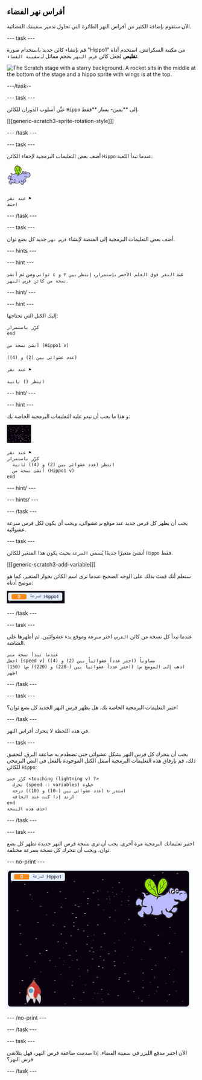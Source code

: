 ## أفراس نهر الفضاء

الآن ستقوم بإضافة الكثير من أفراس النهر الطائرة التي تحاول تدمير سفينتك الفضائية.

\--- task \---

قم بإنشاء كائن جديد باستخدام صورة "Hippo1" من مكتبة السكراتش. استخدم أداة **تقليص** لجعل كائن `فرس النهر` بحجم مماثل لـ `سفينة الفضاء`.

![The Scratch stage with a starry background. A rocket sits in the middle at the bottom of the stage and a hippo sprite with wings is at the top.](images/invaders-hippo.png)

\---/task--

\--- task \---

عيِّن أسلوب الدوران للكائن `Hippo` إلى **يمين- يسار **فقط.

[[[generic-scratch3-sprite-rotation-style]]]

\--- /task \---

\--- task \---

أضف بعض التعليمات البرمجية لإخفاء الكائن `Hippo` عندما تبدأ اللعبة.

![كائن فرس النهر](images/hippo-sprite.png)

```blocks3
عند نقر ⚑
اختف
```

\--- /task \---

\--- task \---

أضف بعض التعليمات البرمجية إلى المنصة لإنشاء `فرس نهر` جديد كل بضع ثوان.

\--- hints \---

\--- hint \---

عند `النقر فوق العلم الأخضر` `بإستمرار`، `إنتظر` `بين ٢ و ٤ ثواني` ومن ثم `أنشئ نسخة من كائن فرس النهر`.

\--- hint/ \---

\--- hint \---

إليك الكتل التي تحتاجها:

```blocks3
كرِّر باستمرار
end

أنشئ نسخة من (Hippo1 v)

(عدد عشوائي بين (2) و (4))

عند نقر ⚑

انتظر () ثانية
```

\--- hint/ \---

\--- hint \---

و هذا ما يجب أن تبدو عليه التعليمات البرمجية الخاصة بك:

![كائن مسرح العمل](images/stage-sprite.png)

```blocks3
عند نقر ⚑
كرِّر باستمرار 
  انتظر (عدد عشوائي بين (2) و (4)) ثانية
  أنشئ نسخة من (Hippo1 v)
end
```

\--- hint/ \---

\--- hints/ \---

\--- /task \---

يجب أن يظهر كل فرس جديد عند موقع `س` عشوائي، ويجب أن يكون لكل فرس سرعة عشوائية.

\--- task \---

أنشئ متغيرًا جديدًا يُسمى `السرعة` بحيث يكون هذا المتغير للكائن `Hippo` فقط.

[[[generic-scratch3-add-variable]]]

ستعلم أنك قمتَ بذلك على الوجه الصحيح عندما ترى اسم الكائن بجوار المتغير، كما هو موضح أدناه:

![The variable sprite that reads "Hippo1: speed 0"](images/invaders-var-test.png)

\--- /task \---

\--- task \---

عندما تبدأ كل نسخة من كائن `الفرس`، اختر سرعة وموقع بدء عشوائيَين. ثم أظهرها على الشاشة.

```blocks3
عندما تبدأ نسخة مني
اجعل [speed v] مساوياً (اختر عدداً عشوائياً بين (2) و (4))
اذهب إلى الموضع س: (اختر عدداً عشوائياً بين (-220) و (220)) ص: (150)
اظهر
```

\--- /task \---

\--- task \---

اختبر التعليمات البرمجية الخاصة بك. هل يظهر فرس النهر الجديد كل بضع ثوان؟

\--- /task \---

في هذه اللحظة لا يتحرك أفراس النهر.

\--- task \---

يجب أن يتحرك كل فرس النهر بشكل عشوائي حتى تصطدم به صاعقة البرق. لتحقيق ذلك، قم بإرفاق هذه التعليمات البرمجية أسفل الكتل الموجودة بالفعل في النص البرمجي للكائن `Hippo`:

```blocks3
كرِّر حتى <touching (lightning v) ?> 
  تحرك (speed :: variables) خطوة
  استدر ↻ (عدد عشوائي بين (-10) و (10)) درجة
  ارتد إذا كنت عند الحافة
end
احذف هذه النسخة
```

\--- /task \---

\--- task \---

اختبر تعليماتك البرمجية مرة أخرى. يجب أن ترى نسخة فرس النهر جديدة تظهر كل بضع ثوان، ويجب أن تتحرك كل نسخة بسرعة مختلفة.

\--- no-print \---

![Animation of the Hippo sprite flying around, two clones are created and move independently.](images/hippo-clones.gif)

\--- /no-print \---

\--- /task \---

\--- task \---

الآن اختبر مدفع الليزر في سفينة الفضاء. إذا صدمت صاعقة فرس النهر، فهل يتلاشى فرس النهر؟

\--- /task \---